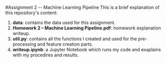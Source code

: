 #Assignment 2 -- Machine Learning Pipeline
This is a brief explanation of this repository's content:

1. **data**: contains the data used for this assignment.
2. **Homework 2 – Machine Learning Pipeline.pdf**: homework explanation writeup.
3. **util.py**: contains all the functions I created and used for the pre-processing and feature creation parts.
4. **writeup.ipynb**: a Jupyter Notebook which runs my code and exaplains with my procedires and results.
